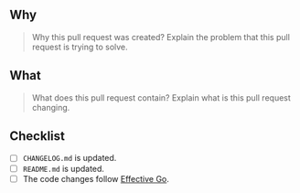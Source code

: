 ## Why

> Why this pull request was created? Explain the problem that this pull request is trying to solve.
<!-- Add explanation bellow this line -->


## What

> What does this pull request contain? Explain what is this pull request changing.
<!-- Add explanation bellow this line -->


## Checklist

<!-- All items should be verified and marked as done. If an item doesn't apply to the introduced changes - check it as done too -->
- [ ] `CHANGELOG.md` is updated.
- [ ] `README.md` is updated.
- [ ] The code changes follow [Effective Go](https://golang.org/doc/effective_go).
